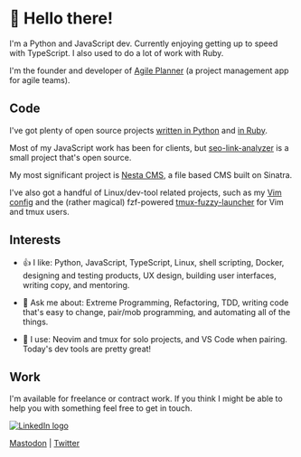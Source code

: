 👋 Hello there! 
===============

I'm a Python and JavaScript dev. Currently enjoying getting up to speed with TypeScript. I also used to do a lot of work with Ruby.

I'm the founder and developer of [Agile Planner] (a project management app for
agile teams).

[Agile Planner]: https://www.agileplannerapp.com

Code
----

I've got plenty of open source projects [written in Python] and [in Ruby].

Most of my JavaScript work has been for clients, but [seo-link-analyzer] is a
small project that's open source.

[written in Python]: https://github.com/gma?tab=repositories&q=&type=source&language=python&sort=
[in Ruby]: https://github.com/gma?tab=repositories&q=&type=source&language=ruby&sort=
[seo-link-analyzer]: https://github.com/gma-training/seo-link-analyzer

My most significant project is [Nesta CMS], a file based CMS built on Sinatra.

[Nesta CMS]: https://github.com/gma/nesta

I've also got a handful of Linux/dev-tool related projects, such as my [Vim
config] and the (rather magical) fzf-powered [tmux-fuzzy-launcher] for Vim and
tmux users.

[Vim config]: https://github.com/gma/nvim-config
[tmux-fuzzy-launcher]: https://github.com/gma/tmux-fuzzy-launcher

Interests
---------

- 👍 I like: Python, JavaScript, TypeScript, Linux, shell scripting, Docker,
  designing and testing products, UX design, building user interfaces, writing
  copy, and mentoring.

- 💬 Ask me about: Extreme Programming, Refactoring, TDD, writing code that's
  easy to change, pair/mob programming, and automating all of the things.

- 🔨 I use: Neovim and tmux for solo projects, and VS Code when pairing.
  Today's dev tools are pretty great!

Work
----

I'm available for freelance or contract work. If you think I might be able to
help you with something feel free to get in touch.

<a href="https://linkedin.com/in/ashtong">![LinkedIn logo](https://img.shields.io/badge/LinkedIn-0077B5?style=for-the-badge&logo=linkedin&logoColor=white "My LinkedIn profile")</a>

<a rel="me" href="https://hachyderm.io/@gma">Mastodon</a> | <a href="https://twitter.com/grahamashton">Twitter</a>
